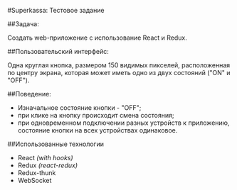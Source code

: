 #Superkassa: Тестовое задание

##Задача:

Создать web-приложение c использование React и Redux.

##Пользовательский интерфейс:

Одна круглая кнопка, размером 150 видимых пикселей, расположенная по центру экрана, которая может иметь одно из двух состояний ("ON" и "OFF").

##Поведение:

+ Изначальное состояние кнопки - "OFF";
+ при клике на кнопку происходит смена состояния;
+ при одновременном подключении разных устройств к приложению, состояние кнопки на всех устройствах одинаковое.

##Использованные технологии

+ React _(with hooks)_
+ Redux _(react-redux)_
+ Redux-thunk
+ WebSocket